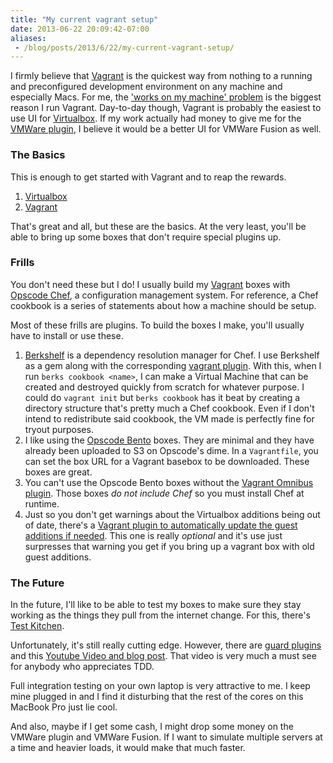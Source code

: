 ```yaml
---
title: "My current vagrant setup"
date: 2013-06-22 20:09:42-07:00
aliases:
 - /blog/posts/2013/6/22/my-current-vagrant-setup/
---
```


I firmly believe that [Vagrant][1] is the quickest way from nothing to a running and preconfigured development
environment on any machine and especially Macs. For me, the ['works on my machine' problem][2] is the biggest reason I
run Vagrant. Day-to-day though, Vagrant is probably the easiest to use UI for [Virtualbox][3]. If my work actually
had money to give me for the [VMWare plugin][4], I believe it would be a better UI for VMWare Fusion as well.

### The Basics

This is enough to get started with Vagrant and to reap the rewards.

1. [Virtualbox][3]
2. [Vagrant][4]

That's great and all, but these are the basics. At the very least, you'll be able to bring up some boxes that don't
require special plugins up.

### Frills

You don't need these but I do! I usually build my [Vagrant][4] boxes with [Opscode Chef][6],
a configuration management system. For reference, a Chef cookbook is a series of statements about how a machine
should be setup.

Most of these frills are plugins. To build the boxes I make, you'll usually have to install or use these.

1. [Berkshelf][5] is a dependency resolution manager for Chef. I use Berkshelf as a gem along with the corresponding
[vagrant plugin][7]. With this, when I run `berks cookbook <name>`, I can  make a Virtual Machine that can be created
 and destroyed quickly from scratch for whatever purpose. I could do `vagrant init` but `berks cookbook` has it beat
 by creating a directory structure that's pretty much a Chef cookbook. Even if I don't intend to redistribute said cookbook,
the VM made is perfectly fine for tryout purposes.
2. I like using the [Opscode Bento][8] boxes. They are minimal and they have already been uploaded to S3 on Opscode's
 dime. In a `Vagrantfile`, you can set the box URL for a Vagrant basebox to be downloaded. These boxes are great.
3. You can't use the Opscode Bento boxes without the [Vagrant Omnibus plugin][9]. Those boxes *do not include Chef*
so you must install Chef at runtime.
4. Just so you don't get warnings about the Virtualbox additions being out of date,
there's a [Vagrant plugin to automatically update the guest additions if needed][10]. This one is really *optional*
and it's use just surpresses that warning you get if you bring up a vagrant box with old guest additions.


### The Future

In the future, I'll like to be able to test my boxes to make sure they stay working as the things they pull from the
internet change. For this, there's [Test Kitchen][11].

Unfortunately, it's still really cutting edge. However, there are [guard plugins][12] and this [Youtube Video and
blog post][13]. That video is very much a must see for anybody who appreciates TDD.

Full integration testing on your own laptop is very attractive to me. I keep mine plugged in and I find it disturbing
 that the rest of the cores on this MacBook Pro just lie cool.

And also, maybe if I get some cash, I might drop some money on the VMWare plugin and VMWare Fusion. If I want to
simulate multiple servers at a time and heavier loads, it would make that much faster.

[1]: http://vagrantup.com
[2]: http://docs.vagrantup.com/v2/why-vagrant/
[3]: https://www.virtualbox.org/‎
[4]: http://www.vagrantup.com/vmware
[5]: http://berkshelf.com/
[6]: http://www.opscode.com/chef/
[7]: https://github.com/riotgames/vagrant-berkshelf
[8]: https://github.com/opscode/bento
[9]: https://github.com/schisamo/vagrant-omnibus
[10]: https://github.com/opscode/bento
[11]: https://github.com/opscode/test-kitchen
[12]: https://github.com/opscode/guard-kitchen
[13]: http://starkandwayne.com/articles/2013/05/07/tdd-your-devops-with-test-kitchen/

